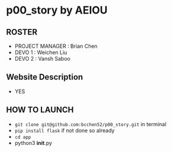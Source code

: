 # p00_story by AEIOU

## ROSTER
* PROJECT MANAGER : Brian Chen
* DEVO 1 : Weichen Liu
* DEVO 2 : Vansh Saboo

## Website Description
* YES

## HOW TO LAUNCH
* ```git clone git@github.com:bcchen52/p00_story.git``` in terminal
* ```pip install flask``` if not done so already
* ```cd app```
* python3 __init__.py
